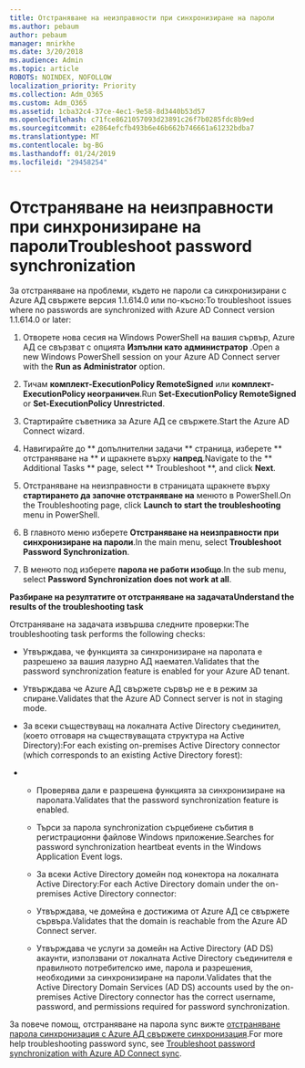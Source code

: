 ```yaml
---
title: Отстраняване на неизправности при синхронизиране на пароли
ms.author: pebaum
author: pebaum
manager: mnirkhe
ms.date: 3/20/2018
ms.audience: Admin
ms.topic: article
ROBOTS: NOINDEX, NOFOLLOW
localization_priority: Priority
ms.collection: Adm_O365
ms.custom: Adm_O365
ms.assetid: 1cba32c4-37ce-4ec1-9e58-8d3440b53d57
ms.openlocfilehash: c71fce8621057093d23891c26f7b0285fdc8b9ed
ms.sourcegitcommit: e2864efcfb493b6e46b662b746661a61232bdba7
ms.translationtype: MT
ms.contentlocale: bg-BG
ms.lasthandoff: 01/24/2019
ms.locfileid: "29458254"
---
```

# <a name="troubleshoot-password-synchronization"></a><span data-ttu-id="e24d2-102">Отстраняване на неизправности при синхронизиране на пароли</span><span class="sxs-lookup"><span data-stu-id="e24d2-102">Troubleshoot password synchronization</span></span>

<span data-ttu-id="e24d2-103">За отстраняване на проблеми, където не пароли са синхронизирани с Azure АД свържете версия 1.1.614.0 или по-късно:</span><span class="sxs-lookup"><span data-stu-id="e24d2-103">To troubleshoot issues where no passwords are synchronized with Azure AD Connect version 1.1.614.0 or later:</span></span>
  
1. <span data-ttu-id="e24d2-104">Отворете нова сесия на Windows PowerShell на вашия сървър, Azure АД се свързват с опцията **Изпълни като администратор** .</span><span class="sxs-lookup"><span data-stu-id="e24d2-104">Open a new Windows PowerShell session on your Azure AD Connect server with the **Run as Administrator** option.</span></span> 
    
2. <span data-ttu-id="e24d2-105">Тичам **комплект-ExecutionPolicy RemoteSigned** или **комплект-ExecutionPolicy неограничен**.</span><span class="sxs-lookup"><span data-stu-id="e24d2-105">Run **Set-ExecutionPolicy RemoteSigned** or **Set-ExecutionPolicy Unrestricted**.</span></span> 
    
3. <span data-ttu-id="e24d2-106">Стартирайте съветника за Azure АД се свържете.</span><span class="sxs-lookup"><span data-stu-id="e24d2-106">Start the Azure AD Connect wizard.</span></span>
    
4. <span data-ttu-id="e24d2-107">Навигирайте до \*\* допълнителни задачи \*\* страница, изберете \*\* отстраняване на \*\* и щракнете върху **напред**.</span><span class="sxs-lookup"><span data-stu-id="e24d2-107">Navigate to the \*\* Additional Tasks \*\* page, select \*\* Troubleshoot \*\*, and click **Next**.</span></span> 
    
5. <span data-ttu-id="e24d2-108">Отстраняване на неизправности в страницата щракнете върху **стартирането да започне отстраняване на** менюто в PowerShell.</span><span class="sxs-lookup"><span data-stu-id="e24d2-108">On the Troubleshooting page, click **Launch to start the troubleshooting** menu in PowerShell.</span></span> 
    
6. <span data-ttu-id="e24d2-109">В главното меню изберете **Отстраняване на неизправности при синхронизиране на пароли**.</span><span class="sxs-lookup"><span data-stu-id="e24d2-109">In the main menu, select **Troubleshoot Password Synchronization**.</span></span> 
    
7. <span data-ttu-id="e24d2-110">В менюто под изберете **парола не работи изобщо**.</span><span class="sxs-lookup"><span data-stu-id="e24d2-110">In the sub menu, select **Password Synchronization does not work at all**.</span></span> 
    
 <span data-ttu-id="e24d2-111">**Разбиране на резултатите от отстраняване на задачата**</span><span class="sxs-lookup"><span data-stu-id="e24d2-111">**Understand the results of the troubleshooting task**</span></span>
  
<span data-ttu-id="e24d2-112">Отстраняване на задачата извършва следните проверки:</span><span class="sxs-lookup"><span data-stu-id="e24d2-112">The troubleshooting task performs the following checks:</span></span>
  
- <span data-ttu-id="e24d2-113">Утвърждава, че функцията за синхронизиране на паролата е разрешено за вашия лазурно АД наемател.</span><span class="sxs-lookup"><span data-stu-id="e24d2-113">Validates that the password synchronization feature is enabled for your Azure AD tenant.</span></span>
    
- <span data-ttu-id="e24d2-114">Утвърждава че Azure АД свържете сървър не е в режим за спиране.</span><span class="sxs-lookup"><span data-stu-id="e24d2-114">Validates that the Azure AD Connect server is not in staging mode.</span></span>
    
- <span data-ttu-id="e24d2-115">За всеки съществуващ на локалната Active Directory съединител, (което отговаря на съществуващата структура на Active Directory):</span><span class="sxs-lookup"><span data-stu-id="e24d2-115">For each existing on-premises Active Directory connector (which corresponds to an existing Active Directory forest):</span></span>
    
- 
  - <span data-ttu-id="e24d2-116">Проверява дали е разрешена функцията за синхронизиране на паролата.</span><span class="sxs-lookup"><span data-stu-id="e24d2-116">Validates that the password synchronization feature is enabled.</span></span>
    
  - <span data-ttu-id="e24d2-117">Търси за парола synchronization сърцебиене събития в регистрационни файлове Windows приложение.</span><span class="sxs-lookup"><span data-stu-id="e24d2-117">Searches for password synchronization heartbeat events in the Windows Application Event logs.</span></span>
    
  - <span data-ttu-id="e24d2-118">За всеки Active Directory домейн под конектора на локалната Active Directory:</span><span class="sxs-lookup"><span data-stu-id="e24d2-118">For each Active Directory domain under the on-premises Active Directory connector:</span></span>
    
  - <span data-ttu-id="e24d2-119">Утвърждава, че домейна е достижима от Azure АД се свържете сървъра.</span><span class="sxs-lookup"><span data-stu-id="e24d2-119">Validates that the domain is reachable from the Azure AD Connect server.</span></span>
    
  - <span data-ttu-id="e24d2-120">Утвърждава че услуги за домейн на Active Directory (AD DS) акаунти, използвани от локалната Active Directory съединителя е правилното потребителско име, парола и разрешения, необходими за синхронизиране на пароли.</span><span class="sxs-lookup"><span data-stu-id="e24d2-120">Validates that the Active Directory Domain Services (AD DS) accounts used by the on-premises Active Directory connector has the correct username, password, and permissions required for password synchronization.</span></span>
    
<span data-ttu-id="e24d2-121">За повече помощ, отстраняване на парола sync вижте [отстраняване парола синхронизация с Azure АД свържете синхронизация](https://docs.microsoft.com/en-us/azure/active-directory/connect/active-directory-aadconnectsync-troubleshoot-password-synchronization).</span><span class="sxs-lookup"><span data-stu-id="e24d2-121">For more help troubleshooting password sync, see [Troubleshoot password synchronization with Azure AD Connect sync](https://docs.microsoft.com/en-us/azure/active-directory/connect/active-directory-aadconnectsync-troubleshoot-password-synchronization).</span></span>
  

